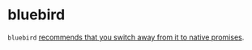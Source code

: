 # bluebird

`bluebird` [recommends that you switch away from it to native promises](https://github.com/petkaantonov/bluebird?tab=readme-ov-file#%EF%B8%8Fnote%EF%B8%8F).
